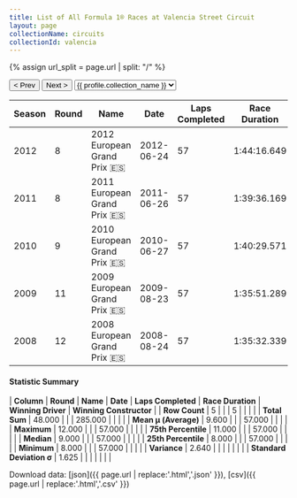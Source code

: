 ```yaml
---
title: List of All Formula 1® Races at Valencia Street Circuit
layout: page
collectionName: circuits
collectionId: valencia
---
```


{% assign url_split = page.url | split: "/" %}
<div id="collection-navigation">
<button onclick="selector.options[selector.selectedIndex-1].value && (window.location = selector.options[selector.selectedIndex-1].value);">&lt; Prev</button>
<button onclick="selector.options[selector.selectedIndex+1].value && (window.location = selector.options[selector.selectedIndex+1].value);">Next &gt;</button>
<select id="selector" onchange="this.options[this.selectedIndex].value && (window.location = this.options[this.selectedIndex].value);">
  {% for collectionId in site.data[page.collectionName].refs %}
    {% if collectionId == page.collectionId %}
      {% assign selected = "selected" %}
    {% else %}
      {% assign selected = "" %}
    {% endif %}
    {% assign profile = site.data[page.collectionName][collectionId].profile %}
    <option value="/f1/{{ page.collectionName }}/{{ collectionId }}/{{ url_split[4] }}" {{ selected }}>{{ profile.collection_name }}</option>
  {% endfor %}
</select>
</div>

| Season | Round | Name | Date | Laps Completed | Race Duration | Winning Driver | Winning Constructor |
|--|--|--|--|--|--|--|--|
| 2012 | 8 | 2012 European Grand Prix 🇪🇸 | 2012-06-24 | 57 | 1:44:16.649 | [Fernando Alonso 🇪🇸](/f1/drivers/alonso) | Ferrari 🇮🇹 |
| 2011 | 8 | 2011 European Grand Prix 🇪🇸 | 2011-06-26 | 57 | 1:39:36.169 | [Sebastian Vettel 🇩🇪](/f1/drivers/vettel) | Red Bull 🇦🇹 |
| 2010 | 9 | 2010 European Grand Prix 🇪🇸 | 2010-06-27 | 57 | 1:40:29.571 | [Sebastian Vettel 🇩🇪](/f1/drivers/vettel) | Red Bull 🇦🇹 |
| 2009 | 11 | 2009 European Grand Prix 🇪🇸 | 2009-08-23 | 57 | 1:35:51.289 | [Rubens Barrichello 🇧🇷](/f1/drivers/barrichello) | Brawn 🇬🇧 |
| 2008 | 12 | 2008 European Grand Prix 🇪🇸 | 2008-08-24 | 57 | 1:35:32.339 | [Felipe Massa 🇧🇷](/f1/drivers/massa) | Ferrari 🇮🇹 |

#### Statistic Summary

| **Column** | **Round** | **Name** | **Date** | **Laps Completed** | **Race Duration** | **Winning Driver** | **Winning Constructor** |
| **Row Count** | 5 |  |  | 5 |  |  |  |
| **Total Sum** | 48.000 |  |  | 285.000 |  |  |  |
| **Mean μ (Average)** | 9.600 |  |  | 57.000 |  |  |  |
| **Maximum** | 12.000 |  |  | 57.000 |  |  |  |
| **75th Percentile** | 11.000 |  |  | 57.000 |  |  |  |
| **Median** | 9.000 |  |  | 57.000 |  |  |  |
| **25th Percentile** | 8.000 |  |  | 57.000 |  |  |  |
| **Minimum** | 8.000 |  |  | 57.000 |  |  |  |
| **Variance** | 2.640 |  |  |  |  |  |  |
| **Standard Deviation σ** | 1.625 |  |  |  |  |  |  |

Download data: [json]({{ page.url | replace:'.html','.json' }}), [csv]({{ page.url | replace:'.html','.csv' }})

